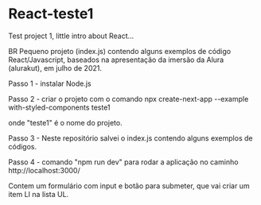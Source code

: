 # React-teste1
Test project 1, little intro about React... 

BR
Pequeno projeto (index.js) contendo alguns exemplos de código React/Javascript, baseados na apresentação da imersão da Alura (alurakut), em julho de 2021.

Passo 1 - instalar Node.js

Passo 2 - criar o projeto com o comando
npx create-next-app --example with-styled-components teste1

onde "teste1" é o nome do projeto.

Passo 3 - Neste repositório salvei o index.js contendo alguns exemplos de códigos.

Passo 4 - comando "npm run dev" para rodar a aplicação no caminho
http://localhost:3000/

Contem um formulário com input e botão para submeter, que vai criar um item LI na lista UL.
